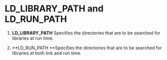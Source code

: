 # LD_LIBRARY_PATH and LD_RUN_PATH


1. **LD_LIBRARY_PATH** Specifies the directories that are to be searched for libraries at run time.

2. **LD_RUN_PATH **Specifies the directories that are to be searched for libraries at both link and run time.